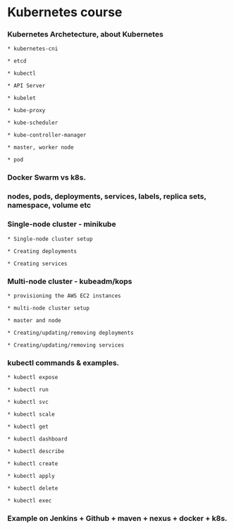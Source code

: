 # Kubernetes course

### Kubernetes Archetecture, about Kubernetes

    * kubernetes-cni
    
    * etcd
    
    * kubectl
    
    * API Server
    
    * kubelet
    
    * kube-proxy
    
    * kube-scheduler
    
    * kube-controller-manager
    
    * master, worker node
    
    * pod

### Docker Swarm vs k8s.

### nodes, pods, deployments, services, labels, replica sets, namespace, volume etc

### Single-node cluster - minikube

    * Single-node cluster setup

    * Creating deployments
    
    * Creating services

### Multi-node cluster  - kubeadm/kops

    * provisioning the AWS EC2 instances
    
    * multi-node cluster setup
    
    * master and node

    * Creating/updating/removing deployments
    
    * Creating/updating/removing services

### kubectl commands & examples.

    * kubectl expose
    
    * kubectl run
    
    * kubectl svc
    
    * kubectl scale
    
    * kubectl get
   
    * kubectl dashboard
    
    * kubectl describe
    
    * kubectl create
    
    * kubectl apply
    
    * kubectl delete
    
    * kubectl exec

### Example on Jenkins + Github + maven + nexus + docker + k8s.

